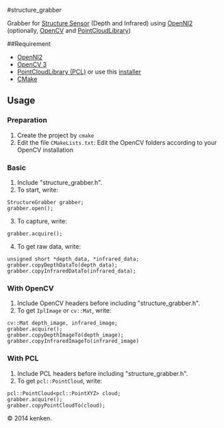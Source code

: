 #structure_grabber

Grabber for [Structure Sensor](http://structure.io/) (Depth and Infrared) using [OpenNI2](http://structure.io/openni) (optionally, [OpenCV](http://opencv.org/) and [PointCloudLibrary](http://pointclouds.org/))

##Requirement

* [OpenNI2](http://structure.io/openni)
* [OpenCV 3](http://opencv.org/)
* [PointCloudLibrary (PCL)](http://pointclouds.org/) or use this [installer](http://unanancyowen.com/?p=1255&lang=en)
* [CMake](http://www.cmake.org/)

## Usage

### Preparation

1. Create the project by `cmake`
2. Edit the file `CMakeLists.txt`: Edit the OpenCV folders according to your OpenCV installation

### Basic

1. Include "structure_grabber.h".
2. To start, write:
```
StructureGrabber grabber;
grabber.open();
```
3. To capture, write:
```
grabber.acquire();
```
4. To get raw data, write:
```
unsigned short *depth_data, *infrared_data;
grabber.copyDepthDataTo(depth_data);
grabber.copyInfraredDataTo(infrared_data);
```

### With OpenCV

1. Include OpenCV headers before including "structure_grabber.h".
2. To get `IplImage` or `cv::Mat`, write:
```
cv::Mat depth_image, infrared_image;
grabber.acquire();
grabber.copyDepthImageTo(depth_image);
grabber.copyInfraredImageTo(infrared_image)
```

### With PCL

1. Include PCL headers before including "structure_grabber.h".
2. To get `pcl::PointCloud`, write:
```
pcl::PointCloud<pcl::PointXYZ> cloud;
grabber.acquire();
grabber.copyPointCloudTo(cloud);
```


&copy; 2014 kenken.
